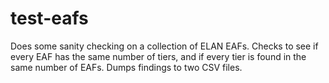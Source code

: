 # test-eafs
Does some sanity checking on a collection of ELAN EAFs. Checks to see if every EAF has the same number of tiers, and if every tier is found in the same number of EAFs. Dumps findings to two CSV files.
